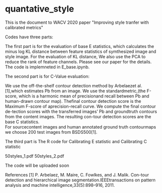 # quantative_style

This is the document to WACV 2020 paper "Improving style tranfer with calibrated metrics"

Codes have three parts:


The first part is for the evaluation of base E statistics, which calculates the minus log KL distance between feature statistics of symthesized image and style image. For the evaluation of KL distance, We also use the PCA to reduce the rank
of feature channels. Please see our paper for the details. 
The code is implemneted in E_base.ipynb.


The second part is for C-Value evaluation:

We use the off-the-shelf contour detection method by Arbelaezet al. [1],which estimates Pb from an image.   We use the standardmetric,(the F-score, which is a harmonic mean of precisionand recall between Pb and human-drawn contour map). Thefinal contour detection score is the Maximum F-score of aprecision-recall curve.   We  compute  the  final  contour  de-tection scores with the transferred images’ Pb and groundtruth contours from the content images.  The resulting con-tour detection scores are the base C statistics.  
For sourcecontent images and human annotated ground truth contourmaps we choose 200 test images from BSDS500[1].


The third part is The R code for Calibrating E statistic and Calibrating C statistic



50styles_1.pdf
50styles_2.pdf

The code will be uploaded soon




References
[1]  P.  Arbelaez,  M.  Maire,  C.  Fowlkes,  and  J.  Malik.    Con-tour detection and hierarchical image segmentation.IEEEtransactions  on  pattern  analysis  and  machine  intelligence,33(5):898–916, 2011.


